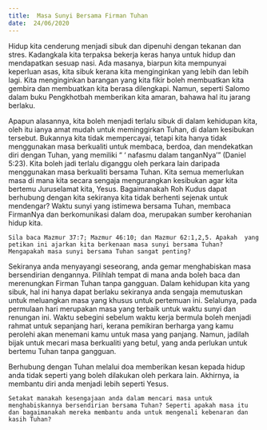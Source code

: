 ```yaml
---
title:  Masa Sunyi Bersama Firman Tuhan
date:  24/06/2020
---
```


Hidup kita cenderung menjadi sibuk dan dipenuhi dengan tekanan dan stres. Kadangkala kita terpaksa bekerja keras hanya untuk hidup dan mendapatkan sesuap nasi. Ada masanya, biarpun kita mempunyai keperluan asas, kita sibuk kerana kita menginginkan yang lebih dan lebih lagi. Kita menginginkan barangan yang kita fikir boleh membuatkan kita gembira dan membuatkan kita berasa dilengkapi. Namun, seperti Salomo dalam buku Pengkhotbah memberikan kita amaran, bahawa hal itu jarang berlaku.

Apapun alasannya, kita boleh menjadi terlalu sibuk di dalam kehidupan kita, oleh itu ianya amat mudah untuk meminggirkan Tuhan, di dalam kesibukan tersebut. Bukannya kita tidak mempercayai, tetapi kita hanya tidak menggunakan masa berkualiti untuk membaca, berdoa, dan mendekatkan diri dengan Tuhan, yang memiliki “ ‘ nafasmu dalam tanganNya’” (Daniel 5:23). Kita boleh jadi terlalu diganggu oleh perkara lain daripada menggunakan masa berkualiti bersama Tuhan. Kita semua memerlukan masa di mana kita secara sengaja mengurangkan kesibukan agar kita bertemu Juruselamat kita, Yesus. Bagaimanakah Roh Kudus dapat berhubung dengan kita sekiranya kita tidak berhenti sejenak untuk mendengar? Waktu sunyi yang istimewa bersama Tuhan, membaca FirmanNya dan  berkomunikasi dalam doa, merupakan sumber kerohanian hidup kita.

`Sila baca Mazmur 37:7; Mazmur 46:10; dan Mazmur 62:1,2,5. Apakah  yang petikan ini ajarkan kita berkenaan masa sunyi bersama Tuhan? Mengapakah masa sunyi bersama Tuhan sangat penting?`

Sekiranya anda menyayangi seseorang, anda gemar menghabiskan masa bersendirian dengannya. Pilihlah tempat di mana anda boleh baca dan merenungkan Firman Tuhan tanpa gangguan. Dalam kehidupan kita yang sibuk, hal ini hanya dapat berlaku sekiranya anda sengaja memutuskan untuk meluangkan masa yang khusus untuk pertemuan ini.  Selalunya, pada permulaan hari merupakan masa yang terbaik untuk waktu sunyi dan renungan ini. Waktu sebegini sebelum waktu kerja bermula boleh menjadi rahmat untuk sepanjang hari, kerana pemikiran berharga yang kamu perolehi akan menemani kamu untuk masa yang panjang. Namun, jadilah bijak untuk mecari masa berkualiti yang betul, yang anda perlukan untuk bertemu Tuhan tanpa gangguan.

Berhubung dengan Tuhan melalui doa memberikan kesan kepada hidup anda tidak seperti yang boleh dilakukan oleh perkara lain.  Akhirnya, ia membantu diri anda menjadi lebih seperti Yesus.

`Setakat manakah kesengajaan anda dalam mencari masa untuk menghabiskannya bersendirian bersama Tuhan? Seperti apakah masa itu dan bagaimanakah mereka membantu anda untuk mengenali kebenaran dan kasih Tuhan?`